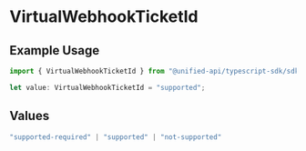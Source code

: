 # VirtualWebhookTicketId

## Example Usage

```typescript
import { VirtualWebhookTicketId } from "@unified-api/typescript-sdk/sdk/models/shared";

let value: VirtualWebhookTicketId = "supported";
```

## Values

```typescript
"supported-required" | "supported" | "not-supported"
```